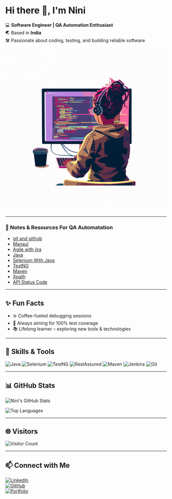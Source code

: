<!--
## Hi there 👋


**codewithnini/codewithnini** is a ✨ _special_ ✨ repository because its `README.md` (this file) appears on your GitHub profile.

Here are some ideas to get you started:

- 🔭 I’m currently working on ...
- 🌱 I’m currently learning ...
- 👯 I’m looking to collaborate on ...
- 🤔 I’m looking for help with ...
- 💬 Ask me about ...
- 📫 How to reach me: ...
- 😄 Pronouns: ...
- ⚡ Fun fact: ...

<h1 align="left">Hi 👋, I'm Nini</h1>
<h3 align="left">A passionate software engineer from India</h3>
-->


# Hi there 👋, I'm Nini
💻 **Software Engineer | QA Automation Enthusiast**  
🌏 Based in **India**  
🛠️ Passionate about coding, testing, and building reliable software  

![Profile GIF](https://github.com/codewithnini/Assets/blob/main/NiniGif.gif)  

---

<h3 align="left">📒 Notes & Resources For QA Automatation</h3>
<ul>
     <li><a href="https://github.com/codewithnini/hashnodeBlogs/blob/main/cmg0ib0qs000c02l8afvvfti9.md">git and github</a></li>
     <li><a href="">Manaul</a></li>    
     <li><a href="https://github.com/codewithnini/hashnodeBlogs/blob/main/cmfz37nf3000002l5a1w7gw8v.md">Agile with jira</a></li>
     <li><a href="https://github.com/codewithnini/hashnodeBlogs/blob/main/cmfznn29b000102jy9mhqb9f5.md">Java</a></li>
     <li><a href="https://github.com/codewithnini/hashnodeBlogs/blob/main/cmg0jc4jb000102jy12wubasi.md">Selenium With Java</a></li>
     <li><a href="https://github.com/codewithnini/hashnodeBlogs/blob/main/cmg0n7m9m000002l5diqwdq0y.md">TestNG</a></li>
     <li><a href="https://github.com/codewithnini/hashnodeBlogs/blob/main/cmg0o5ppv000502kz2udj9qdn.md">Maven</a></li>
     <li><a href="https://github.com/codewithnini/hashnodeBlogs/blob/main/cmg0ee8cd000002lcc8a9d26w.md">Xpath</a></li>
     <li><a href="https://github.com/codewithnini/hashnodeBlogs/blob/main/cmg0cso2r000002l5ad4m00ez.md">API Status Code</a></li>
    
   
<!--  
  <li><a href="">SQL</a></li>
   
   <li><a href="">Appium</a></li>
  
   <li><a href="">API</a></li>
   <li><a href="">Restassured</a></li>
  
   <li><a href="">jenkins</a></li>
   <li><a href="./01_QA_NOTES/javaCoding.md">Java Coding QA</a></li>
  
 
   <li><a href="">DOM, BOM, AJAX</a></li>
   <li><a href="">Most Asked Interview QA </a></li>
    <li><a href="./01_QA_NOTES/summery.md">All Notes in summery</a></li>  
    -->
   
</ul>

---

## ✨ Fun Facts
- ☕ Coffee-fueled debugging sessions  
- 🎯 Always aiming for 100% test coverage  
- 📚 Lifelong learner – exploring new tools & technologies  

---

## 🚀 Skills & Tools
![Java](https://img.shields.io/badge/Java-ED8B00?style=for-the-badge&logo=java&logoColor=white)
![Selenium](https://img.shields.io/badge/Selenium-43B02A?style=for-the-badge&logo=selenium&logoColor=white)
![TestNG](https://img.shields.io/badge/TestNG-0088CC?style=for-the-badge&logo=TestNG&logoColor=white)
![RestAssured](https://img.shields.io/badge/RestAssured-0052CC?style=for-the-badge&logo=rest-assured&logoColor=white)
![Maven](https://img.shields.io/badge/Maven-C71A36?style=for-the-badge&logo=apache-maven&logoColor=white)
![Jenkins](https://img.shields.io/badge/Jenkins-D24939?style=for-the-badge&logo=jenkins&logoColor=white)
![Git](https://img.shields.io/badge/Git-F05032?style=for-the-badge&logo=git&logoColor=white)

---

## 📊 GitHub Stats
![Nini's GitHub Stats](https://github-readme-stats.vercel.app/api?username=nini&show_icons=true&theme=radical&count_private=true)

![Top Languages](https://github-readme-stats.vercel.app/api/top-langs/?username=nini&layout=compact&theme=radical)

---

## 🌐 Visitors
![Visitor Count](https://profile-counter.glitch.me/nini/count.svg)

---

## 📫 Connect with Me
[![LinkedIn](https://img.shields.io/badge/LinkedIn-Nini-blue?style=for-the-badge&logo=linkedin&logoColor=white)](https://www.linkedin.com/in/nini)  
[![GitHub](https://img.shields.io/badge/GitHub-Nini-181717?style=for-the-badge&logo=github&logoColor=white)](https://github.com/nini)  
[![Portfolio](https://img.shields.io/badge/Portfolio-Nini-ff69b4?style=for-the-badge&logo=google-chrome&logoColor=white)](https://nini.dev)






